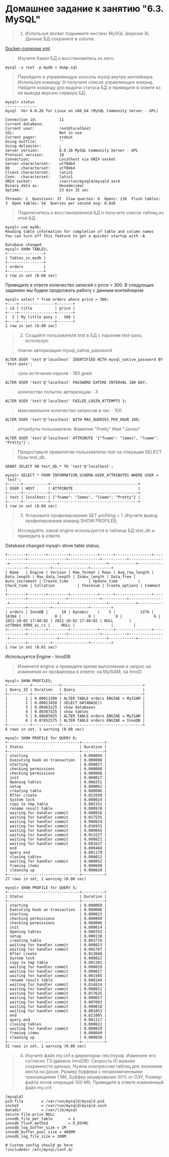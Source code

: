 # Домашнее задание к занятию "6.3. MySQL"

>1. Используя docker поднимите инстанс MySQL (версию 8). Данные БД сохраните в volume.

[Docker-compose.yml](./1/docker-compose.yml)

> Изучите бэкап БД и восстановитесь из него.

```
mysql -u root -p mydb < dump.sql
```

>Перейдите в управляющую консоль mysql внутри контейнера.
Используя команду \h получите список управляющих команд.
Найдите команду для выдачи статуса БД и приведите в ответе из ее вывода версию сервера БД.
```
mysql> status
--------------
mysql  Ver 8.0.26 for Linux on x86_64 (MySQL Community Server - GPL)

Connection id:          11
Current database:
Current user:           root@localhost
SSL:                    Not in use
Current pager:          stdout
Using outfile:          ''
Using delimiter:        ;
Server version:         8.0.26 MySQL Community Server - GPL
Protocol version:       10
Connection:             Localhost via UNIX socket
Server characterset:    utf8mb4
Db     characterset:    utf8mb4
Client characterset:    latin1
Conn.  characterset:    latin1
UNIX socket:            /var/run/mysqld/mysqld.sock
Binary data as:         Hexadecimal
Uptime:                 23 min 15 sec

Threads: 2  Questions: 37  Slow queries: 0  Opens: 136  Flush tables: 3  Open tables: 54  Queries per second avg: 0.026
```
> Подключитесь к восстановленной БД и получите список таблиц из этой БД.
```
mysql> use mydb;
Reading table information for completion of table and column names
You can turn off this feature to get a quicker startup with -A

Database changed
mysql> SHOW TABLES;
+----------------+
| Tables_in_mydb |
+----------------+
| orders         |
+----------------+
1 row in set (0.00 sec)
```
Приведите в ответе количество записей с price > 300.
В следующих заданиях мы будем продолжать работу с данным контейнером.

```
mysql> select * from orders where price > 300;
+----+----------------+-------+
| id | title          | price |
+----+----------------+-------+
|  2 | My little pony |   500 |
+----+----------------+-------+
1 row in set (0.00 sec)
```

> 2. Создайте пользователя test в БД c паролем test-pass, используя:

> плагин авторизации mysql_native_password

```CREATE USER 'test'@'localhost' IDENTIFIED BY 'test-pass';
ALTER USER 'test'@'localhost' IDENTIFIED WITH mysql_native_password BY 'test-pass';
```
> срок истечения пароля - 180 дней

```
ALTER USER 'test'@'localhost' PASSWORD EXPIRE INTERVAL 180 DAY;
```

> количество попыток авторизации - 3
```
ALTER USER 'test'@'localhost' FAILED_LOGIN_ATTEMPTS 3;
```
> максимальное количество запросов в час - 100
```
ALTER USER 'test'@'localhost' WITH MAX_QUERIES_PER_HOUR 100;
```
> аттрибуты пользователя:
Фамилия "Pretty"
Имя "James"
```
ALTER USER 'test'@'localhost' ATTRIBUTE '{"fname": "James", "lname": "Pretty"}';
```
> Предоставьте привелегии пользователю test на операции SELECT базы test_db.
```
GRANT SELECT ON test_db.* TO 'test'@'localhost';

mysql> SELECT * FROM INFORMATION_SCHEMA.USER_ATTRIBUTES WHERE USER = 'test';
+------+-----------+---------------------------------------+
| USER | HOST      | ATTRIBUTE                             |
+------+-----------+---------------------------------------+
| test | localhost | {"fname": "James", "lname": "Pretty"} |
+------+-----------+---------------------------------------+
1 row in set (0.04 sec)
```

> 3. Установите профилирование SET profiling = 1. Изучите вывод профилирования команд SHOW PROFILES; 

> Исследуйте, какой engine используется в таблице БД test_db и приведите в ответе.

Database changed
mysql> show table status;
```
+--------+--------+---------+------------+------+----------------+-------------+-----------------+--------------+-----------+----------------+---------------------+---------------------+------------+--------------------+----------+----------------+---------+
| Name   | Engine | Version | Row_format | Rows | Avg_row_length | Data_length | Max_data_length | Index_length | Data_free | Auto_increment | Create_time         | Update_time         | Check_time | Collation          | Checksum | Create_options | Comment |
+--------+--------+---------+------------+------+----------------+-------------+-----------------+--------------+-----------+----------------+---------------------+---------------------+------------+--------------------+----------+----------------+---------+
| orders | InnoDB |      10 | Dynamic    |    5 |           3276 |       16384 |               0 |            0 |         0 |              6 | 2021-10-02 17:40:02 | 2021-10-02 17:40:02 | NULL       | utf8mb4_0900_ai_ci |     NULL |                |         |
+--------+--------+---------+------------+------+----------------+-------------+-----------------+--------------+-----------+----------------+---------------------+---------------------+------------+--------------------+----------+----------------+---------+
1 row in set (0.01 sec)
```
Используется Engine - InnoDB

> Измените engine и приведите время выполнения и запрос на изменения из профайлера в ответе: на MyISAM, на InnoD
```
mysql> SHOW PROFILES;
+----------+------------+------------------------------------+
| Query_ID | Duration   | Query                              |
+----------+------------+------------------------------------+
|        1 | 0.00011200 | ALTER TABLE orders ENGINE = MyISAM |
|        2 | 0.00023450 | SELECT DATABASE()                  |
|        3 | 0.00463225 | show databases                     |
|        4 | 0.00307525 | show tables                        |
|        5 | 0.08685025 | ALTER TABLE orders ENGINE = MyISAM |
|        6 | 0.07852575 | ALTER TABLE orders ENGINE = InnoDB |
+----------+------------+------------------------------------+
6 rows in set, 1 warning (0.00 sec)

mysql> SHOW PROFILE for QUERY 6;
+--------------------------------+----------+
| Status                         | Duration |
+--------------------------------+----------+
| starting                       | 0.000094 |
| Executing hook on transaction  | 0.000008 |
| starting                       | 0.000027 |
| checking permissions           | 0.000008 |
| checking permissions           | 0.000008 |
| init                           | 0.000017 |
| Opening tables                 | 0.000251 |
| setup                          | 0.000062 |
| creating table                 | 0.000086 |
| After create                   | 0.023599 |
| System lock                    | 0.000024 |
| copy to tmp table              | 0.002151 |
| rename result table            | 0.000978 |
| waiting for handler commit     | 0.000016 |
| waiting for handler commit     | 0.017535 |
| waiting for handler commit     | 0.000024 |
| waiting for handler commit     | 0.016933 |
| waiting for handler commit     | 0.000045 |
| waiting for handler commit     | 0.013227 |
| waiting for handler commit     | 0.000021 |
| waiting for handler commit     | 0.001637 |
| end                            | 0.000460 |
| query end                      | 0.001179 |
| closing tables                 | 0.000012 |
| waiting for handler commit     | 0.000052 |
| freeing items                  | 0.000049 |
| cleaning up                    | 0.000028 |
+--------------------------------+----------+
27 rows in set, 1 warning (0.00 sec)

mysql> SHOW PROFILE for QUERY 5;
+--------------------------------+----------+
| Status                         | Duration |
+--------------------------------+----------+
| starting                       | 0.000069 |
| Executing hook on transaction  | 0.000006 |
| starting                       | 0.000023 |
| checking permissions           | 0.000008 |
| checking permissions           | 0.000006 |
| init                           | 0.000014 |
| Opening tables                 | 0.000355 |
| setup                          | 0.000138 |
| creating table                 | 0.003776 |
| waiting for handler commit     | 0.000023 |
| waiting for handler commit     | 0.002787 |
| After create                   | 0.013048 |
| System lock                    | 0.000022 |
| copy to tmp table              | 0.001201 |
| waiting for handler commit     | 0.000019 |
| waiting for handler commit     | 0.000017 |
| waiting for handler commit     | 0.001505 |
| rename result table            | 0.000144 |
| waiting for handler commit     | 0.014814 |
| waiting for handler commit     | 0.000021 |
| waiting for handler commit     | 0.017625 |
| waiting for handler commit     | 0.000027 |
| waiting for handler commit     | 0.007083 |
| waiting for handler commit     | 0.000018 |
| waiting for handler commit     | 0.001853 |
| end                            | 0.021005 |
| query end                      | 0.001117 |
| closing tables                 | 0.000022 |
| waiting for handler commit     | 0.000029 |
| freeing items                  | 0.000049 |
| cleaning up                    | 0.000030 |
+--------------------------------+----------+
31 rows in set, 1 warning (0.00 sec)
```

> 4. Изучите файл my.cnf в директории /etc/mysql.
Измените его согласно ТЗ (движок InnoDB):
Скорость IO важнее сохранности данных,
Нужна компрессия таблиц для экономии места на диске,
Размер буффера с незакомиченными транзакциями 1 Мб,
Буффер кеширования 30% от ОЗУ,
Размер файла логов операций 100 Мб,
Приведите в ответе измененный файл my.cnf.

```
[mysqld]
pid-file        = /var/run/mysqld/mysqld.pid
socket          = /var/run/mysqld/mysqld.sock
datadir         = /var/lib/mysql
secure-file-priv= NULL
innodb_file_per_table       = 1
innodb_flush_method         = O_DSYNC
innodb_log_buffer_size = 1M
innodb_buffer_pool_size = 4800M
innodb_log_file_size = 100M

# Custom config should go here
!includedir /etc/mysql/conf.d/

```